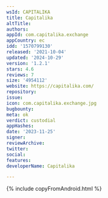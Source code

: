 ```yaml
---
wsId: CAPITALIKA
title: Capitalika
altTitle: 
authors: 
appId: com.capitalika.exchange
appCountry: ec
idd: '1570799130'
released: '2021-10-04'
updated: '2024-10-29'
version: '1.2.1'
stars: 4.6
reviews: 7
size: '4954112'
website: https://capitalika.com/
repository: 
issue: 
icon: com.capitalika.exchange.jpg
bugbounty: 
meta: ok
verdict: custodial
appHashes: 
date: '2023-11-25'
signer: 
reviewArchive: 
twitter: 
social: 
features: 
developerName: Capitalika

---
```


{% include copyFromAndroid.html %}
